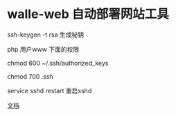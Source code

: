 # walle-web 自动部署网站工具
 ssh-keygen -t rsa 生成秘钥
 
 php 用户www 下面的权限
 
chmod 600 ~/.ssh/authorized_keys

chmod 700 .ssh


service sshd restart 重启sshd

[文档](http://www.walle-web.io/)
